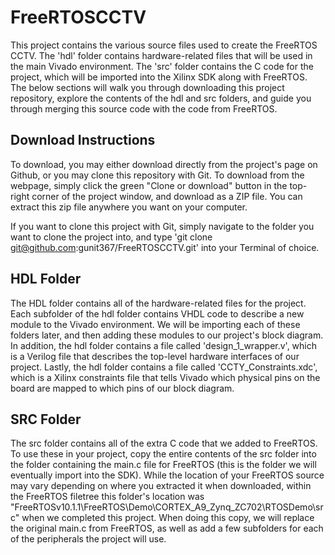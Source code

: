 # FreeRTOSCCTV

This project contains the various source files used to create the FreeRTOS CCTV. The 'hdl' folder contains hardware-related files that
will be used in the main Vivado environment. The 'src' folder contains the C code for the project, which will be imported into the
Xilinx SDK along with FreeRTOS. The below sections will walk you through downloading this project repository, explore the contents
of the hdl and src folders, and guide you through merging this source code with the code from FreeRTOS.

## Download Instructions

To download, you may either download directly from the project's page on Github, or you may clone this repository with Git.
To download from the webpage, simply click the green "Clone or download" button in the top-right corner of the project window, and
download as a ZIP file. You can extract this zip file anywhere you want on your computer.

If you want to clone this project with Git, simply navigate to the folder you want to clone the project into, and type 
'git clone git@github.com:gunit367/FreeRTOSCCTV.git' into your Terminal of choice.

## HDL Folder

The HDL folder contains all of the hardware-related files for the project. Each subfolder of the hdl folder contains VHDL code to describe a new module to
the Vivado environment. We will be importing each of these folders later, and then adding these modules to our project's block diagram. In addition, the hdl
folder contains a file called 'design_1_wrapper.v', which is a Verilog file that describes the top-level hardware interfaces of our project. Lastly, the hdl
folder contains a file called 'CCTY_Constraints.xdc', which is a Xilinx constraints file that tells Vivado which physical pins on the board are mapped to which pins
of our block diagram.

## SRC Folder

The src folder contains all of the extra C code that we added to FreeRTOS. To use these in your project, copy the entire contents of the src folder into
the folder containing the main.c file for FreeRTOS (this is the folder we will eventually import into the SDK). While the location of your FreeRTOS
source may vary depending on where you extracted it when downloaded, within the FreeRTOS filetree this folder's location was
"FreeRTOSv10.1.1\FreeRTOS\Demo\CORTEX_A9_Zynq_ZC702\RTOSDemo\src" when we completed this project. When doing this copy, we will replace the original
main.c from FreeRTOS, as well as add a few subfolders for each of the peripherals the project will use.